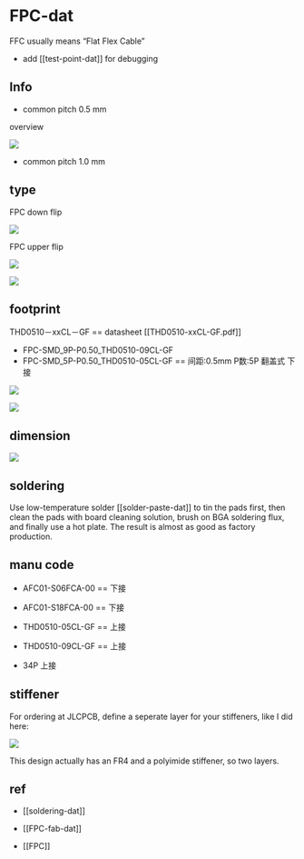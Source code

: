 
# FPC-dat 

FFC usually means “Flat Flex Cable”

- add [[test-point-dat]] for debugging 


## Info 

- common pitch 0.5 mm

overview 

![](2025-08-19-15-24-47.png)

- common pitch 1.0 mm

## type 

FPC down flip 

![](53-53-16-17-07-2023.png)



FPC upper flip 

![](41-53-16-17-07-2023.png)

![](32-14-18-03-08-2023.png)




## footprint 

THD0510－xxCL－GF == datasheet [[THD0510-xxCL-GF.pdf]]


- FPC-SMD_9P-P0.50_THD0510-09CL-GF
- FPC-SMD_5P-P0.50_THD0510-05CL-GF == 间距:0.5mm P数:5P 翻盖式 下接

![](2025-07-14-01-04-01.png)

![](2025-07-14-01-04-59.png)



## dimension 

![](05-55-16-17-07-2023.png)


## soldering 

Use low-temperature solder [[solder-paste-dat]] to tin the pads first, then clean the pads with board cleaning solution, brush on BGA soldering flux, and finally use a hot plate. The result is almost as good as factory production.


## manu code 

- AFC01-S06FCA-00 == 下接
- AFC01-S18FCA-00 == 下接
- THD0510-05CL-GF == 上接
- THD0510-09CL-GF == 上接

- 34P 上接 



## stiffener

For ordering at JLCPCB, define a seperate layer for your stiffeners, like I did here:

![](2025-08-28-15-39-53.png)

This design actually has an FR4 and a polyimide stiffener, so two layers.

## ref 

- [[soldering-dat]]

- [[FPC-fab-dat]]

- [[FPC]]